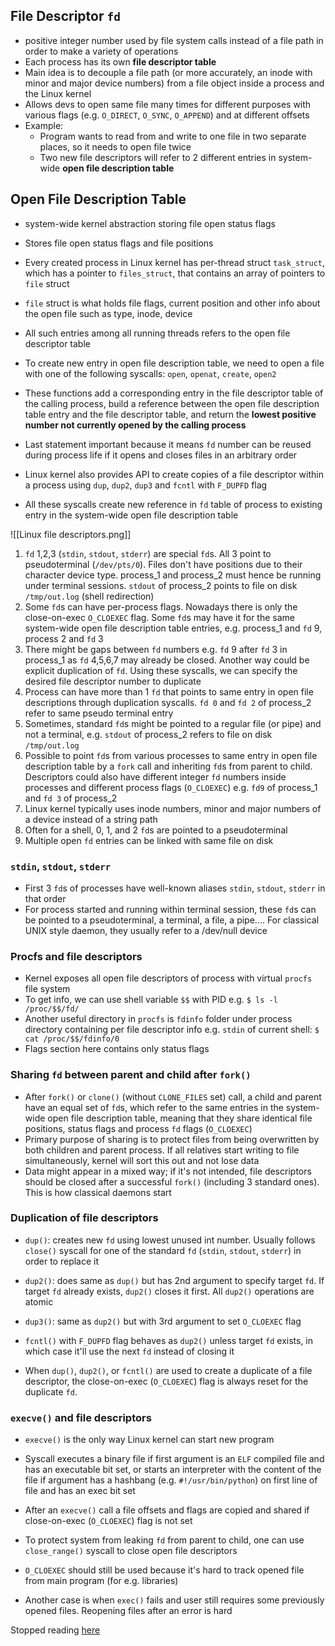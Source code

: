 ## File Descriptor `fd`
- positive integer number used by file system calls instead of a file path in order to make a variety of operations
- Each process has its own **file descriptor table**
- Main idea is to decouple a file path (or more accurately, an inode with minor and major device numbers) from a file object inside a process and the Linux kernel
- Allows devs to open same file many times for different purposes with various flags (e.g. `O_DIRECT`, `O_SYNC`, `O_APPEND`) and at different offsets
- Example:
	- Program wants to read from and write to one file in two separate places, so it needs to open file twice
	- Two new file descriptors will refer to 2 different entries in system-wide **open file description table**

## Open File Description Table
- system-wide kernel abstraction storing file open status flags
- Stores file open status flags and file positions

- Every created process in Linux kernel has per-thread struct `task_struct`, which has a pointer to `files_struct`, that contains an array of pointers to `file` struct
- `file` struct is what holds file flags, current position and other info about the open file such as type, inode, device
- All such entries among all running threads refers to the open file descriptor table

- To create new entry in open file description table, we need to open a file with one of the following syscalls: `open`, `openat`, `create`, `open2`
- These functions add a corresponding entry in the file descriptor table of the calling process, build a reference between the open file description table entry and the file descriptor table, and return the **lowest positive number not currently opened by the calling process**
- Last statement important because it means `fd` number can be reused during process life if it opens and closes files in an arbitrary order

- Linux kernel also provides API to create copies of a file descriptor within a process using `dup`, `dup2`, `dup3` and `fcntl` with `F_DUPFD` flag
- All these syscalls create new reference in `fd` table of process to existing entry in the system-wide open file description table

![[Linux file descriptors.png]]
1) `fd` 1,2,3 (`stdin`, `stdout`, `stderr`) are special `fd`s. All 3 point to pseudoterminal (`/dev/pts/0`). Files don't have positions due to their character device type. process_1 and process_2 must hence be running under terminal sessions. `stdout` of process_2 points to file on disk `/tmp/out.log` (shell redirection)
2) Some `fd`s can have per-process flags. Nowadays there is only the close-on-exec `O_CLOEXEC` flag. Some `fd`s may have it for the same system-wide open file description table entries, e.g. process_1 and `fd` 9, process 2 and `fd` 3
3) There might be gaps between `fd` numbers e.g. `fd` 9 after `fd` 3 in process_1 as `fd` 4,5,6,7 may already be closed. Another way could be explicit duplication of `fd`. Using these syscalls, we can specify the desired file descriptor number to duplicate
4) Process can have more than 1 `fd` that points to same entry in open file descriptions through duplication syscalls. `fd 0` and `fd 2` of process_2 refer to same pseudo terminal entry
5) Sometimes, standard `fd`s might be pointed to a regular file (or pipe) and not a terminal, e.g. `stdout` of process_2 refers to file on disk `/tmp/out.log`
6) Possible to point `fd`s from various processes to same entry in open file description table by a `fork` call and inheriting `fd`s from parent to child. Descriptors could also have different integer `fd` numbers inside processes and different process flags (`O_CLOEXEC`) e.g. `fd9` of process_1 and `fd 3` of process_2
7) Linux kernel typically uses inode numbers, minor and major numbers of a device instead of a string path
8) Often for a shell, 0, 1, and 2 `fd`s are pointed to a pseudoterminal
9) Multiple open `fd` entries can be linked with same file on disk

### `stdin`, `stdout`, `stderr`
- First 3 `fd`s of processes have well-known aliases `stdin`, `stdout`, `stderr` in that order
- For process started and running within terminal session, these `fd`s can be pointed to a pseudoterminal, a terminal, a file, a pipe.... For classical UNIX style daemon, they usually refer to a /dev/null device

### Procfs and file descriptors
- Kernel exposes all open file descriptors of process with virtual `procfs` file system
- To get info, we can use shell variable `$$` with PID e.g. `$ ls -l /proc/$$/fd/`
- Another useful directory in `procfs` is `fdinfo` folder under process directory containing per file descriptor info e.g. `stdin` of current shell: `$ cat /proc/$$/fdinfo/0`
- Flags section here contains only status flags

### Sharing `fd` between parent and child after `fork()`
- After `fork()` or `clone()` (without `CLONE_FILES` set) call, a child and parent have an equal set of `fd`s, which refer to the same entries in the system-wide open file description table, meaning that they share identical file positions, status flags and process `fd` flags (`O_CLOEXEC`)
- Primary purpose of sharing is to protect files from being overwritten by both children and parent process. If all relatives start writing to file simultaneously, kernel will sort this out and not lose data 
- Data might appear in a mixed way; if it's not intended, file descriptors should be closed after a successful `fork()` (including 3 standard ones). This is how classical daemons start

### Duplication of file descriptors
- `dup()`: creates new `fd` using lowest unused int number. Usually follows `close()` syscall for one of the standard `fd` (`stdin`, `stdout`, `stderr`) in order to replace it
- `dup2()`: does same as `dup()` but has 2nd argument to specify target `fd`. If target `fd` already exists, `dup2()` closes it first. All `dup2()` operations are atomic
- `dup3()`: same as `dup2()` but with 3rd argument to set `O_CLOEXEC` flag
- `fcntl()` with `F_DUPFD` flag behaves as `dup2()` unless target `fd` exists, in which case it'll use the next `fd` instead of closing it

- When `dup()`, `dup2()`, or `fcntl()` are used to create a duplicate of a file descriptor, the close-on-exec (`O_CLOEXEC`) flag is always reset for the duplicate `fd`.

### `execve()` and file descriptors
- `execve()` is the only way Linux kernel can start new program
- Syscall executes a binary file if first argument is an `ELF` compiled file and has an executable bit set, or starts an interpreter with the content of the file if argument has a hashbang (e.g. `#!/usr/bin/python`) on first line of file and has an exec bit set
- After an `execve()` call a file offsets and flags are copied and shared if close-on-exec (`O_CLOEXEC`) flag is not set


- To protect system from leaking `fd` from parent to child, one can use `close_range()` syscall to close open file descriptors
- `O_CLOEXEC` should still be used because it's hard to track opened file from main program (for e.g. libraries)
- Another case is when `exec()` fails and user still requires some previously opened files. Reopening files after an error is hard

Stopped reading [here](https://biriukov.dev/docs/fd-pipe-session-terminal/1-file-descriptor-and-open-file-description/#:~:text=Check%20if%202%20file%20descriptors%20share%20the%20same%20open%20file%20description%20with%20kcmp())